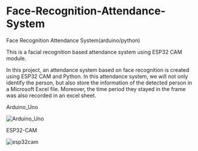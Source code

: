 # Face-Recognition-Attendance-System
Face Recognition Attendance System(arduino/python)

This is a facial recognition based attendance system using ESP32 CAM module.

In this project, an attendance system based on face recognition is created using ESP32 CAM and Python.
In this attendance system, we will not only identify the person, but also store the information of the detected person in a Microsoft Excel file. Moreover, the time period they stayed in the frame was also recorded in an excel sheet.

Arduino_Uno

![Arduino_Uno](https://user-images.githubusercontent.com/121779329/213203164-a3fe2ea3-b0b8-4a9f-bbb0-0790d5512f4f.jpg)

ESP32-CAM

![esp32cam](https://user-images.githubusercontent.com/121779329/213212301-7bbbc728-5d7f-4c50-9339-965b493afe10.jpg)
